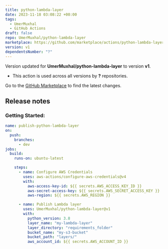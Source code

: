 ```yaml
---
title: python-lambda-layer
date: 2023-11-18 03:08:22 +00:00
tags:
  - UmerMuxhal
  - GitHub Actions
draft: false
repo: UmerMuxhal/python-lambda-layer
marketplace: https://github.com/marketplace/actions/python-lambda-layer
version: v1
dependentsNumber: "?"
---
```



Version updated for **UmerMuxhal/python-lambda-layer** to version **v1**.
- This action is used across all versions by **?** repositories.

Go to the [GitHub Marketplace](https://github.com/marketplace/actions/python-lambda-layer) to find the latest changes.

## Release notes

### Getting Started:

```yaml
name: publish-python-lambda-layer
on:
  push:
    branches:
      - dev
jobs:
  build:
    runs-on: ubuntu-latest

    steps:
      - name: Configure AWS Credentials
        uses: aws-actions/configure-aws-credentials@v4
        with:
          aws-access-key-id: ${{ secrets.AWS_ACCESS_KEY_ID }}
          aws-secret-access-key: ${{ secrets.AWS_SECRET_ACCESS_KEY }}
          aws-region: ${{ secrets.AWS_REGION }}

      - name: Publish Lambda layer
        uses: UmerMuxhal/python-lambda-layer@v1
        with:
          python_version: 3.8
          layer_name: "my-lambda-layer"
          layer_directory: "requirements_folder"
          bucket_name: "my-s3-bucket"
          bucket_path: "layers/"
          aws_account_id: ${{ secrets.AWS_ACCOUNT_ID }}
```
